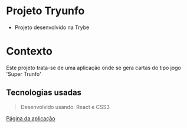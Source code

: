 # Projeto Tryunfo

- Projeto desenvolvido na Trybe

#  Contexto
Este projeto trata-se de uma aplicação onde se gera cartas do tipo jogo 'Super Trunfo'

##  Tecnologias usadas

> Desenvolvido usando: React e CSS3

[Página da aplicação](https://project-tryunfo.vercel.app/)
